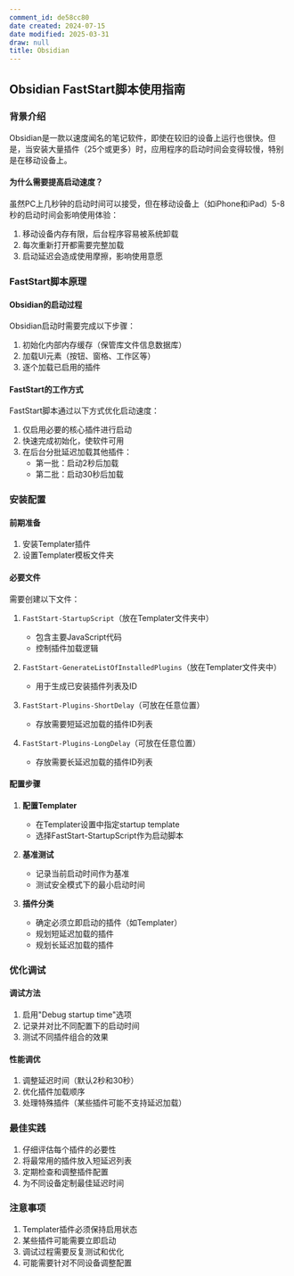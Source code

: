 ```yaml
---
comment_id: de58cc80
date created: 2024-07-15
date modified: 2025-03-31
draw: null
title: Obsidian
---
```

## Obsidian FastStart脚本使用指南

### 背景介绍

Obsidian是一款以速度闻名的笔记软件，即使在较旧的设备上运行也很快。但是，当安装大量插件（25个或更多）时，应用程序的启动时间会变得较慢，特别是在移动设备上。

#### 为什么需要提高启动速度？

虽然PC上几秒钟的启动时间可以接受，但在移动设备上（如iPhone和iPad）5-8秒的启动时间会影响使用体验：

1. 移动设备内存有限，后台程序容易被系统卸载
2. 每次重新打开都需要完整加载
3. 启动延迟会造成使用摩擦，影响使用意愿

### FastStart脚本原理

#### Obsidian的启动过程

Obsidian启动时需要完成以下步骤：

1. 初始化内部内存缓存（保管库文件信息数据库）
2. 加载UI元素（按钮、窗格、工作区等）
3. 逐个加载已启用的插件

#### FastStart的工作方式

FastStart脚本通过以下方式优化启动速度：

1. 仅启用必要的核心插件进行启动
2. 快速完成初始化，使软件可用
3. 在后台分批延迟加载其他插件：
   - 第一批：启动2秒后加载
   - 第二批：启动30秒后加载

### 安装配置

#### 前期准备

1. 安装Templater插件
2. 设置Templater模板文件夹

#### 必要文件

需要创建以下文件：

1. `FastStart-StartupScript`（放在Templater文件夹中）
   - 包含主要JavaScript代码
   - 控制插件加载逻辑

2. `FastStart-GenerateListOfInstalledPlugins`（放在Templater文件夹中）
   - 用于生成已安装插件列表及ID

3. `FastStart-Plugins-ShortDelay`（可放在任意位置）
   - 存放需要短延迟加载的插件ID列表

4. `FastStart-Plugins-LongDelay`（可放在任意位置）
   - 存放需要长延迟加载的插件ID列表

#### 配置步骤

1. **配置Templater**
   - 在Templater设置中指定startup template
   - 选择FastStart-StartupScript作为启动脚本

2. **基准测试**
   - 记录当前启动时间作为基准
   - 测试安全模式下的最小启动时间

3. **插件分类**
   - 确定必须立即启动的插件（如Templater）
   - 规划短延迟加载的插件
   - 规划长延迟加载的插件

### 优化调试

#### 调试方法

1. 启用"Debug startup time"选项
2. 记录并对比不同配置下的启动时间
3. 测试不同插件组合的效果

#### 性能调优

1. 调整延迟时间（默认2秒和30秒）
2. 优化插件加载顺序
3. 处理特殊插件（某些插件可能不支持延迟加载）

### 最佳实践

1. 仔细评估每个插件的必要性
2. 将最常用的插件放入短延迟列表
3. 定期检查和调整插件配置
4. 为不同设备定制最佳延迟时间

### 注意事项

1. Templater插件必须保持启用状态
2. 某些插件可能需要立即启动
3. 调试过程需要反复测试和优化
4. 可能需要针对不同设备调整配置
